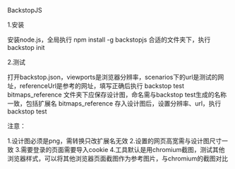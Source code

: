 BackstopJS

1.安装

安装node.js，全局执行 npm install -g backstopjs
合适的文件夹下，执行 backstop init

2.测试

打开backstop.json，viewports是浏览器分辨率，scenarios下的url是测试的网址，referenceUrl是参考的网址，填写正确后执行 backstop  test
bitmaps_reference 文件夹下应保存设计图，命名需与backstop  test生成的名称一致，包括扩展名
bitmaps_reference 存入设计图后，设置分辨率、url，执行 backstop  test

注意：

1.设计图必须是png，需转换只改扩展名无效
2.设置的网页高宽需与设计图尺寸一致
3.需要登录的页面需要导入cookie
4.工具默认是用chromium截图，测试其他浏览器样式，可以将其他浏览器页面截图作为参考图片，与chromium的截图对比


